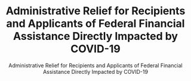 ---
layout: resources-landing
title: "Administrative Relief for Recipients and Applicants of Federal Financial Assistance Directly Impacted by COVID-19"
subtitle: "Administrative Relief for Recipients and Applicants of Federal Financial Assistance Directly Impacted by COVID-19"
external_link: https://www.whitehouse.gov/wp-content/uploads/2020/03/M-20-11.pdf
filters: federal-financial-assistance coffa memorandum omb 2020
fiscal_year: 2020
---